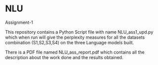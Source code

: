 # NLU
Assignment-1

This repository contains a Python Script file with name NLU_ass1_upd.py which when run will give the perplexity measures for all the datasets combination (S1,S2,S3,S4) on the three Language models built.

There is a PDF file named NLU_ass_report.pdf which contains all the description about the work done and the results obtained.
